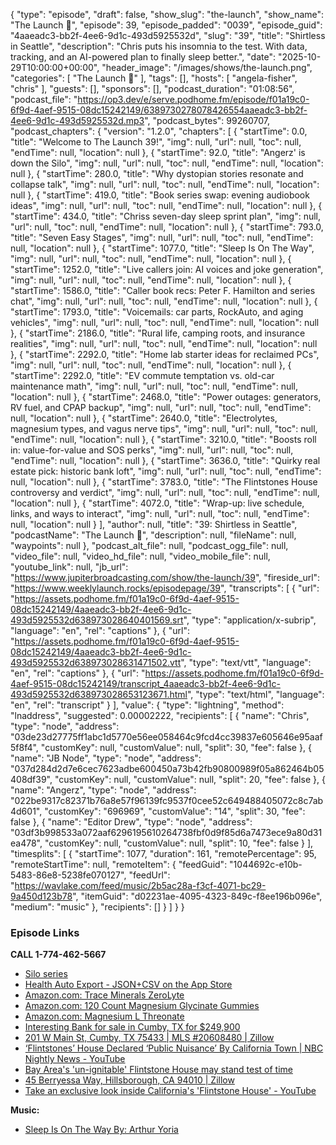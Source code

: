 {
  "type": "episode",
  "draft": false,
  "show_slug": "the-launch",
  "show_name": "The Launch 🚀",
  "episode": 39,
  "episode_padded": "0039",
  "episode_guid": "4aaeadc3-bb2f-4ee6-9d1c-493d5925532d",
  "slug": "39",
  "title": "Shirtless in Seattle",
  "description": "Chris puts his insomnia to the test. With data, tracking, and an AI-powered plan to finally sleep better.",
  "date": "2025-10-29T10:00:00+00:00",
  "header_image": "/images/shows/the-launch.png",
  "categories": [
    "The Launch 🚀"
  ],
  "tags": [],
  "hosts": [
    "angela-fisher",
    "chris"
  ],
  "guests": [],
  "sponsors": [],
  "podcast_duration": "01:08:56",
  "podcast_file": "https://op3.dev/e/serve.podhome.fm/episode/f01a19c0-6f9d-4aef-9515-08dc15242149/6389730278078426554aaeadc3-bb2f-4ee6-9d1c-493d5925532d.mp3",
  "podcast_bytes": 99260707,
  "podcast_chapters": {
    "version": "1.2.0",
    "chapters": [
      {
        "startTime": 0.0,
        "title": "Welcome to The Launch 39!",
        "img": null,
        "url": null,
        "toc": null,
        "endTime": null,
        "location": null
      },
      {
        "startTime": 92.0,
        "title": "Angerz' is down the Silo",
        "img": null,
        "url": null,
        "toc": null,
        "endTime": null,
        "location": null
      },
      {
        "startTime": 280.0,
        "title": "Why dystopian stories resonate and collapse talk",
        "img": null,
        "url": null,
        "toc": null,
        "endTime": null,
        "location": null
      },
      {
        "startTime": 419.0,
        "title": "Book series swap: evening audiobook ideas",
        "img": null,
        "url": null,
        "toc": null,
        "endTime": null,
        "location": null
      },
      {
        "startTime": 434.0,
        "title": "Chriss seven-day sleep sprint plan",
        "img": null,
        "url": null,
        "toc": null,
        "endTime": null,
        "location": null
      },
      {
        "startTime": 793.0,
        "title": "Seven Easy Stages",
        "img": null,
        "url": null,
        "toc": null,
        "endTime": null,
        "location": null
      },
      {
        "startTime": 1077.0,
        "title": "Sleep Is On The Way",
        "img": null,
        "url": null,
        "toc": null,
        "endTime": null,
        "location": null
      },
      {
        "startTime": 1252.0,
        "title": "Live callers join: AI voices and joke generation",
        "img": null,
        "url": null,
        "toc": null,
        "endTime": null,
        "location": null
      },
      {
        "startTime": 1586.0,
        "title": "Caller book recs: Peter F. Hamilton and series chat",
        "img": null,
        "url": null,
        "toc": null,
        "endTime": null,
        "location": null
      },
      {
        "startTime": 1793.0,
        "title": "Voicemails: car parts, RockAuto, and aging vehicles",
        "img": null,
        "url": null,
        "toc": null,
        "endTime": null,
        "location": null
      },
      {
        "startTime": 2186.0,
        "title": "Rural life, camping roots, and insurance realities",
        "img": null,
        "url": null,
        "toc": null,
        "endTime": null,
        "location": null
      },
      {
        "startTime": 2292.0,
        "title": "Home lab starter ideas for reclaimed PCs",
        "img": null,
        "url": null,
        "toc": null,
        "endTime": null,
        "location": null
      },
      {
        "startTime": 2292.0,
        "title": "EV commute temptation vs. old-car maintenance math",
        "img": null,
        "url": null,
        "toc": null,
        "endTime": null,
        "location": null
      },
      {
        "startTime": 2468.0,
        "title": "Power outages: generators, RV fuel, and CPAP backup",
        "img": null,
        "url": null,
        "toc": null,
        "endTime": null,
        "location": null
      },
      {
        "startTime": 2640.0,
        "title": "Electrolytes, magnesium types, and vagus nerve tips",
        "img": null,
        "url": null,
        "toc": null,
        "endTime": null,
        "location": null
      },
      {
        "startTime": 3210.0,
        "title": "Boosts roll in: value-for-value and SOS perks",
        "img": null,
        "url": null,
        "toc": null,
        "endTime": null,
        "location": null
      },
      {
        "startTime": 3636.0,
        "title": "Quirky real estate pick: historic bank loft",
        "img": null,
        "url": null,
        "toc": null,
        "endTime": null,
        "location": null
      },
      {
        "startTime": 3783.0,
        "title": "The Flintstones House controversy and verdict",
        "img": null,
        "url": null,
        "toc": null,
        "endTime": null,
        "location": null
      },
      {
        "startTime": 4072.0,
        "title": "Wrap-up: live schedule, links, and ways to interact",
        "img": null,
        "url": null,
        "toc": null,
        "endTime": null,
        "location": null
      }
    ],
    "author": null,
    "title": "39: Shirtless in Seattle",
    "podcastName": "The Launch 🚀",
    "description": null,
    "fileName": null,
    "waypoints": null
  },
  "podcast_alt_file": null,
  "podcast_ogg_file": null,
  "video_file": null,
  "video_hd_file": null,
  "video_mobile_file": null,
  "youtube_link": null,
  "jb_url": "https://www.jupiterbroadcasting.com/show/the-launch/39",
  "fireside_url": "https://www.weeklylaunch.rocks/episodepage/39",
  "transcripts": [
    {
      "url": "https://assets.podhome.fm/f01a19c0-6f9d-4aef-9515-08dc15242149/4aaeadc3-bb2f-4ee6-9d1c-493d5925532d638973028640401569.srt",
      "type": "application/x-subrip",
      "language": "en",
      "rel": "captions"
    },
    {
      "url": "https://assets.podhome.fm/f01a19c0-6f9d-4aef-9515-08dc15242149/4aaeadc3-bb2f-4ee6-9d1c-493d5925532d638973028631471502.vtt",
      "type": "text/vtt",
      "language": "en",
      "rel": "captions"
    },
    {
      "url": "https://assets.podhome.fm/f01a19c0-6f9d-4aef-9515-08dc15242149/transcript_4aaeadc3-bb2f-4ee6-9d1c-493d5925532d638973028653123671.html",
      "type": "text/html",
      "language": "en",
      "rel": "transcript"
    }
  ],
  "value": {
    "type": "lightning",
    "method": "lnaddress",
    "suggested": 0.00002222,
    "recipients": [
      {
        "name": "Chris",
        "type": "node",
        "address": "03de23d27775ff1abc1d5770e56ee058464c9fcd4cc39837e605646e95aaf5f8f4",
        "customKey": null,
        "customValue": null,
        "split": 30,
        "fee": false
      },
      {
        "name": "JB Node",
        "type": "node",
        "address": "037d284d2d7e6cec7623adbe600450a73b42fb90800989f05a862464b05408df39",
        "customKey": null,
        "customValue": null,
        "split": 20,
        "fee": false
      },
      {
        "name": "Angerz",
        "type": "node",
        "address": "022be9317c82371b76a8e57f96139fc9537f0cee52c649488405072c8c7ab4d601",
        "customKey": "696969",
        "customValue": "14",
        "split": 30,
        "fee": false
      },
      {
        "name": "Editor Drew",
        "type": "node",
        "address": "03df3b998533a072aaf6296195610264738fbf0d9f85d6a7473ece9a80d31ea478",
        "customKey": null,
        "customValue": null,
        "split": 10,
        "fee": false
      }
    ],
    "timesplits": [
      {
        "startTime": 1077,
        "duration": 161,
        "remotePercentage": 95,
        "remoteStartTime": null,
        "remoteItem": {
          "feedGuid": "1044692c-e10b-5483-86e8-5238fe070127",
          "feedUrl": "https://wavlake.com/feed/music/2b5ac28a-f3cf-4071-bc29-9a450d123b78",
          "itemGuid": "d02231ae-4095-4323-849c-f8ee196b096e",
          "medium": "music"
        },
        "recipients": []
      }
    ]
  }
}


### Episode Links

**CALL 1-774-462-5667**

* [Silo series](https://silo.fandom.com/wiki/Silo_series)
* [Health Auto Export - JSON+CSV on the App Store](https://apps.apple.com/us/app/health-auto-export-json-csv/id1115567069)
* [Amazon.com: Trace Minerals ZeroLyte ](https://www.amazon.com/Trace-Minerals-Electrolyte-Hydration-Essential/dp/B0BXCK243T)
* [Amazon.com: 120 Count Magnesium Glycinate Gummies](https://www.amazon.com/gp/product/B0FR4TQXYJ?smid=A12H65O78X94EE&psc=1)
* [Amazon.com: Magnesium L Threonate](https://www.amazon.com/gp/product/B01M4GM9R1?smid=A1F7K7BKX235X3&psc=1)
* [Interesting Bank for sale in Cumby, TX for $249,900](https://boundlessestates.com/historic-bank-loft-home-cumby-tx/)
* [201 W Main St, Cumby, TX 75433 | MLS #20608480 | Zillow](https://www.zillow.com/homedetails/201-W-Main-St-Cumby-TX-75433/243395593_zpid/)
* [‘Flintstones’ House Declared ‘Public Nuisance’ By California Town | NBC Nightly News - YouTube](https://www.youtube.com/watch?v=Ox9vv2Kbxis)
* [Bay Area's 'un-ignitable' Flintstone House may stand test of time](https://www.sfgate.com/local/article/bay-area-flintstone-house-stand-test-of-time-19665224.php)
* [45 Berryessa Way, Hillsborough, CA 94010 | Zillow](https://www.zillow.com/homedetails/45-Berryessa-Way-Hillsborough-CA-94010/15535150_zpid/)
* [Take an exclusive look inside California's 'Flintstone House' - YouTube](https://www.youtube.com/watch?v=IF5tXqCOMF8)

**Music:**

* [Sleep Is On The Way By: Arthur Yoria](https://podcastindex.org/podcast/7235101?episode=34373647185)
